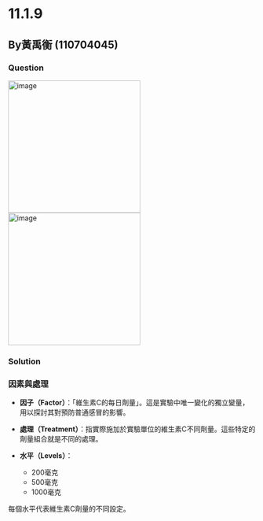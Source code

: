 # 11.1.9

## By黃禹衡 (110704045)

### Question
<img width="269" alt="image" src="https://github.com/HWTeng-Course/202402-Statistics/assets/162527889/ab908af4-731c-47ac-9a9c-634169927ad3">

<img width="269" alt="image" src="https://github.com/HWTeng-Course/202402-Statistics/assets/162527889/2db186af-3bfa-4c23-85a8-77b9fbe14915">


### Solution
### 因素與處理

- **因子（Factor）**：「維生素C的每日劑量」。這是實驗中唯一變化的獨立變量，用以探討其對預防普通感冒的影響。

- **處理（Treatment）**：指實際施加於實驗單位的維生素C不同劑量。這些特定的劑量組合就是不同的處理。

- **水平（Levels）**：
  - 200毫克
  - 500毫克
  - 1000毫克

每個水平代表維生素C劑量的不同設定。

